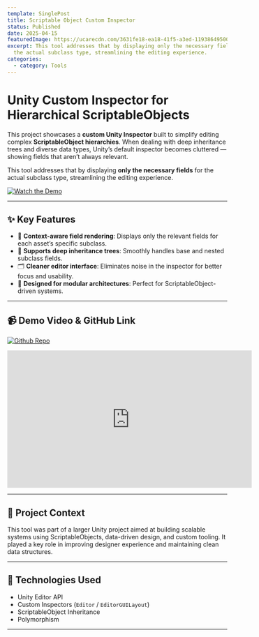 ```yaml
---
template: SinglePost
title: Scriptable Object Custom Inspector
status: Published
date: 2025-04-15
featuredImage: https://ucarecdn.com/3631fe18-ea18-41f5-a3ed-119386495008/
excerpt: This tool addresses that by displaying only the necessary fields for
  the actual subclass type, streamlining the editing experience.
categories:
  - category: Tools
---
```

# Unity Custom Inspector for Hierarchical ScriptableObjects

This project showcases a **custom Unity Inspector** built to simplify editing complex **ScriptableObject hierarchies**. When dealing with deep inheritance trees and diverse data types, Unity’s default inspector becomes cluttered — showing fields that aren’t always relevant.

This tool addresses that by displaying **only the necessary fields** for the actual subclass type, streamlining the editing experience.

[![Watch the Demo](https://img.youtube.com/vi/o2PgCTTTR_A/0.jpg)](https://youtu.be/o2PgCTTTR_A)

---

## ✨ Key Features

- 🎯 **Context-aware field rendering**: Displays only the relevant fields for each asset’s specific subclass.
- 🧱 **Supports deep inheritance trees**: Smoothly handles base and nested subclass fields.
- 🗂️ **Cleaner editor interface**: Eliminates noise in the inspector for better focus and usability.
- 🧩 **Designed for modular architectures**: Perfect for ScriptableObject-driven systems.

---

## 📹 Demo Video & GitHub Link

[![Github Repo](https://ucarecdn.com/f9451599-8419-47d2-b35f-ed3ecc76e923/-/preview/280x80/)](https://github.com/sakibh20/custom-inspector-sv)

<iframe width="560" height="315" src="https://www.youtube.com/embed/o2PgCTTTR_A" frameborder="0" allow="accelerometer; autoplay; encrypted-media; gyroscope; picture-in-picture" allowfullscreen></iframe>

---

## 📂 Project Context

This tool was part of a larger Unity project aimed at building scalable systems using ScriptableObjects, data-driven design, and custom tooling. It played a key role in improving designer experience and maintaining clean data structures.

---

## 🔧 Technologies Used

- Unity Editor API
- Custom Inspectors (`Editor` / `EditorGUILayout`)
- ScriptableObject Inheritance
- Polymorphism

---

